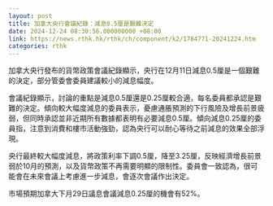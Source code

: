 ```yaml
---
layout: post
title: 加拿大央行會議紀錄：減息0.5厘是艱難決定
date: 2024-12-24 08:30:56.000000000 +08:00
link: https://news.rthk.hk/rthk/ch/component/k2/1784771-20241224.htm
categories: rthk
---
```


加拿大央行發布的貨幣政策會議紀錄顯示，央行在12月11日減息0.5厘是一個艱難的決定，部分管委會委員建議較小的減息幅度。

會議紀錄顯示，討論的重點是減息0.5厘還是0.25厘較合適，每名委員都承認是艱難的決定。傾向較大幅度減息的委員表示，憂慮通脹預測的下行風險及增長前景疲弱，但同時承認並非近期所有數據都表明有必要減息0.5厘。傾向減息0.25厘的委員指，注意到消費和樓市活動強勁，認為央行可以耐心等待之前減息的效果全部浮現。

央行最終較大幅度減息，將政策利率下調0.5厘，降至3.25厘，反映經濟增長前景弱於10月的預測，以及貨幣政策不再需要明顯的限制性。委員會一致認為，很可能會在未來會議上考慮進一步減息，會逐次會議作出決定。

市場預期加拿大下月29日議息會議減息0.25厘的機會有52%。

